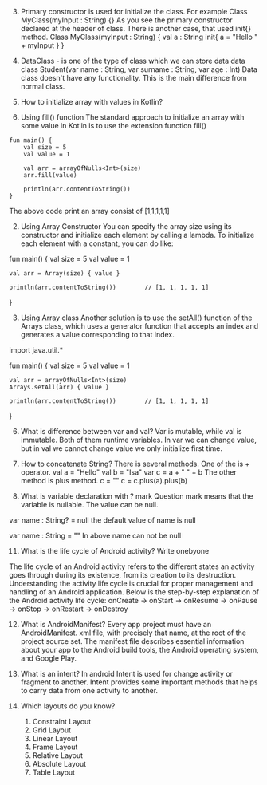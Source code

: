 3. Primary constructor is used for initialize the class.
   For example
   Class MyClass(myInput : String) {}
   As you see the primary constructor declared at the header of class.
   There is another case, that used init{} method.
   Class MyClass(myInput : String) {
       val a : String
       init{
           a = "Hello " + myInput 
       }
   }

4. DataClass - is one of the type of class which we can store data
data class Student(var name : String, var surname : String, var age : Int)
Data class doesn't have any functionality. This is the main difference from normal class.

5. How to initialize array with values in Kotlin?
  1. Using fill() function
    The standard approach to initialize an array with some value in Kotlin is to use the extension function fill()

    fun main() {
        val size = 5
        val value = 1
 
        val arr = arrayOfNulls<Int>(size)
        arr.fill(value)
 
        println(arr.contentToString())        
    }

  The above code print an array consist of [1,1,1,1,1]

   2. Using Array Constructor
You can specify the array size using its constructor and initialize each element by calling a lambda. To initialize each element with a constant, you can do like:

fun main() {
    val size = 5
    val value = 1
 
    val arr = Array(size) { value }
 
    println(arr.contentToString())        // [1, 1, 1, 1, 1]
}
   
   3. Using Array class
Another solution is to use the setAll() function of the Arrays class, which uses a generator function that accepts an index and generates a value corresponding to that index.


import java.util.*
 
fun main() {
    val size = 5
    val value = 1
 
    val arr = arrayOfNulls<Int>(size)
    Arrays.setAll(arr) { value }
 
    println(arr.contentToString())        // [1, 1, 1, 1, 1]
}



6. What is difference between var and val?
Var is mutable, while val is immutable. Both of them runtime variables. 
In var we can change value, but in val we cannot change value we only initialize first time.


7. How to concatenate String?
   There is several methods. One of the is + operator.
   val a = "Hello"
   val b = "Isa"
   var c = a + " " + b
   The other method is plus method.
   c = ""
   c = c.plus(a).plus(b) 

8. What is variable declaration with ? mark
Question mark means that the variable is nullable. The value can be null.

var name : String? = null
the default value of name is null

var name : String = ""
In above name can not be null


11. What is the life cycle of Android activity? Write onebyone

The life cycle of an Android activity refers to the different states an activity goes through during its existence, from its creation to its destruction. Understanding the activity life cycle is crucial for proper management and handling of an Android application. Below is the step-by-step explanation of the Android activity life cycle:
onCreate -> onStart -> onResume -> onPause -> onStop -> onRestart -> onDestroy


12. What is AndroidManifest?
Every app project must have an AndroidManifest. xml file, with precisely that name, at the root of the project source set.
The manifest file describes essential information about your app to the Android build tools, the Android operating system, and Google Play.


13. What is an intent?
In android Intent is used for change activity or fragment to another. Intent provides some important methods that helps to carry data from one activity to another.


14. Which layouts do you know?
    1. Constraint Layout
    2. Grid Layout
    3. Linear Layout
    4. Frame Layout
    5. Relative Layout
    6. Absolute Layout
    7. Table Layout
       
